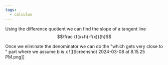 ```yaml
---
tags:
  - calculus
---
```

Using the difference quotient we can find the slope of a tangent line
$$\frac {f(x+h)-f(x)}{h}$$

Once we eliminate the denominator we can do the "which gets very close to " part where we assume b is x 
![[Screenshot 2024-03-08 at 8.15.25 PM.png]]